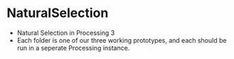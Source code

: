 # NaturalSelection
 * Natural Selection in Processing 3
 * Each folder is one of our three working prototypes, and each should be run in a seperate Processing instance.
